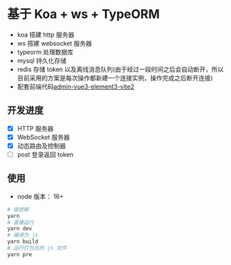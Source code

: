 # 基于 Koa + ws + TypeORM

- koa 搭建 http 服务器
- ws 搭建 websocket 服务器
- typeorm 处理数据库
- mysql 持久化存储
- redis 存储 token 以及离线消息队列(由于经过一段时间之后会自动断开，所以目前采用的方案是每次操作都新建一个连接实例，操作完成之后断开连接)
- 配套前端代码[admin-vue3-element3-vite2](https://gitee.com/BluseYoung-web/admin-vue3-element3-vite2)

## 开发进度

- [x] HTTP 服务器
- [x] WebSocket 服务器
- [x] 动态路由及控制器
- [ ] post 登录返回 token

## 使用

- node 版本： 16+

```bash
# 装依赖
yarn
# 直接运行
yarn dev
# 编译为 js
yarn build
# 运行打包后的 js 文件
yarn pre
```
